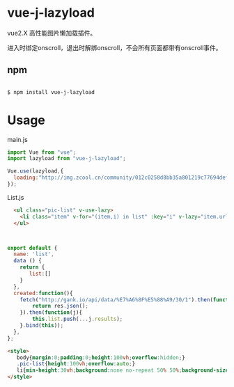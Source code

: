 # vue-j-lazyload

vue2.X 高性能图片懒加载插件。

进入时绑定onscroll，退出时解绑onscroll，不会所有页面都带有onscroll事件。

## npm

```bash

$ npm install vue-j-lazyload

```

# Usage
main.js
```javascript
import Vue from "vue";
import lazyload from "vue-j-lazyload";

Vue.use(lazyload,{
  loading:"http://img.zcool.cn/community/012c0258d8bb35a801219c77694def.gif", //可选 
});

```

List.js
```html
  <ul class="pic-list" v-use-lazy>    
    <li class="item" v-for="(item,i) in list" :key="i" v-lazy="item.url" :title="item.who"></li>
  </ul>
```
```javascript


export default {
  name: 'list',
  data () {
    return {
       list:[]
    }
  },
  created:function(){
    fetch("http://gank.io/api/data/%E7%A6%8F%E5%88%A9/30/1").then(function(res){
        return res.json();
    }).then(function(j){
        this.list.push(...j.results);  
    }.bind(this));
  },
};

```
```html
<style>
   body{margin:0;padding:0;height:100vh;overflow:hidden;}
   .pic-list{height:100vh;overflow:auto;}
   li{min-height:30vh;background:none no-repeat 50% 50%;background-size:contain;}
</style>
```
